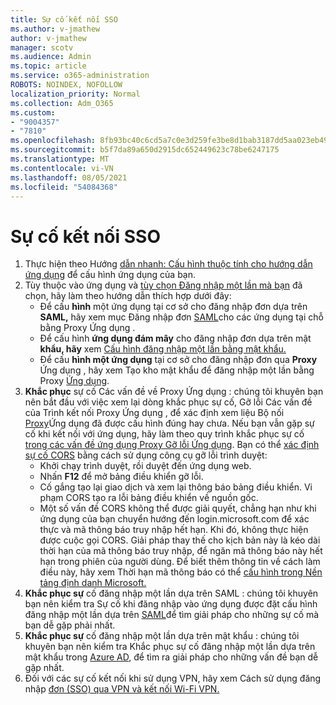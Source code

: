 ```yaml
---
title: Sự cố kết nối SSO
ms.author: v-jmathew
author: v-jmathew
manager: scotv
ms.audience: Admin
ms.topic: article
ms.service: o365-administration
ROBOTS: NOINDEX, NOFOLLOW
localization_priority: Normal
ms.collection: Adm_O365
ms.custom:
- "9004357"
- "7810"
ms.openlocfilehash: 8fb93bc40c6cd5a7c0e3d259fe3be8d1bab3187dd5aa023eb49977555fd930de
ms.sourcegitcommit: b5f7da89a650d2915dc652449623c78be6247175
ms.translationtype: MT
ms.contentlocale: vi-VN
ms.lasthandoff: 08/05/2021
ms.locfileid: "54084368"
---
```

# <a name="sso-connection-issues"></a>Sự cố kết nối SSO

1. Thực hiện theo Hướng [dẫn nhanh: Cấu hình thuộc tính cho hướng dẫn ứng dụng](https://docs.microsoft.com/azure/active-directory/manage-apps/add-application-portal-configure) để cấu hình ứng dụng của bạn.
2. Tùy thuộc vào ứng dụng và [tùy chọn Đăng nhập một lần mà bạn](https://docs.microsoft.com/azure/active-directory/manage-apps/sso-options) đã chọn, hãy làm theo hướng dẫn thích hợp dưới đây:
    - Để cấu **hình** một ứng dụng tại cơ sở cho đăng nhập đơn dựa trên **SAML,** hãy xem mục Đăng nhập đơn [SAML](https://docs.microsoft.com/azure/active-directory/manage-apps/application-proxy-configure-single-sign-on-on-premises-apps)cho các ứng dụng tại chỗ bằng Proxy Ứng dụng .
    - Để cấu hình **ứng dụng đám mây** cho đăng nhập đơn dựa trên mật **khẩu, hãy** xem [Cấu hình đăng nhập một lần bằng mật khẩu.](https://docs.microsoft.com/azure/active-directory/manage-apps/configure-password-single-sign-on-non-gallery-applications)
    - Để cấu **hình một ứng dụng** tại cơ sở cho đăng nhập đơn qua **Proxy** Ứng dụng , hãy xem Tạo kho mật khẩu để đăng nhập một lần bằng Proxy [Ứng dụng](https://docs.microsoft.com/azure/active-directory/manage-apps/application-proxy-configure-single-sign-on-password-vaulting).
3. **Khắc phục** sự cố Các vấn đề về Proxy Ứng dụng : chúng tôi khuyên bạn nên bắt đầu với việc xem lại dòng khắc phục sự cố, Gỡ lỗi Các vấn đề của Trình kết nối Proxy Ứng dụng , để xác định xem liệu Bộ nối [Proxy](https://docs.microsoft.com/azure/active-directory/manage-apps/application-proxy-debug-connectors)Ứng dụng đã được cấu hình đúng hay chưa. Nếu bạn vẫn gặp sự cố khi kết nối với ứng dụng, hãy làm theo quy trình khắc phục sự cố [trong các vấn đề ứng dụng Proxy Gỡ lỗi Ứng dụng](https://docs.microsoft.com/azure/active-directory/manage-apps/application-proxy-debug-apps). Bạn có thể [xác định sự cố CORS](https://docs.microsoft.com/azure/active-directory/manage-apps/application-proxy-understand-cors-issues#understand-and-identify-cors-issues) bằng cách sử dụng công cụ gỡ lỗi trình duyệt:
    - Khởi chạy trình duyệt, rồi duyệt đến ứng dụng web.
    - Nhấn **F12** để mở bảng điều khiển gỡ lỗi.
    - Cố gắng tạo lại giao dịch và xem lại thông báo bảng điều khiển. Vi phạm CORS tạo ra lỗi bảng điều khiển về nguồn gốc.
    - Một số vấn đề CORS không thể được giải quyết, chẳng hạn như khi ứng dụng của bạn chuyển hướng đến login.microsoft.com để xác thực và mã thông báo truy nhập hết hạn. Khi đó, không thực hiện được cuộc gọi CORS. Giải pháp thay thế cho kịch bản này là kéo dài thời hạn của mã thông báo truy nhập, để ngăn mã thông báo này hết hạn trong phiên của người dùng. Để biết thêm thông tin về cách làm điều này, hãy xem Thời hạn mã thông báo có thể [cấu hình trong Nền tảng định danh Microsoft.](https://docs.microsoft.com/azure/active-directory/develop/active-directory-configurable-token-lifetimes)
4. **Khắc phục sự** cố đăng nhập một lần dựa trên SAML : chúng tôi khuyên bạn nên kiểm tra Sự cố khi đăng nhập vào ứng dụng được đặt cấu hình đăng nhập một lần dựa trên [SAML](https://docs.microsoft.com/azure/active-directory/manage-apps/application-sign-in-problem-federated-sso-gallery)để tìm giải pháp cho những sự cố mà bạn dễ gặp phải nhất.
5. **Khắc phục sự** cố đăng nhập một lần dựa trên mật khẩu : chúng tôi khuyên bạn nên kiểm tra Khắc phục sự cố đăng nhập một lần dựa trên mật khẩu trong [Azure AD](https://docs.microsoft.com/azure/active-directory/manage-apps/troubleshoot-password-based-sso), để tìm ra giải pháp cho những vấn đề bạn dễ gặp nhất.
6. Đối với các sự cố kết nối khi sử dụng VPN, hãy xem Cách sử dụng đăng nhập [đơn (SSO) qua VPN và kết nối Wi-Fi VPN.](https://docs.microsoft.com/windows/security/identity-protection/vpn/how-to-use-single-sign-on-sso-over-vpn-and-wi-fi-connections)
